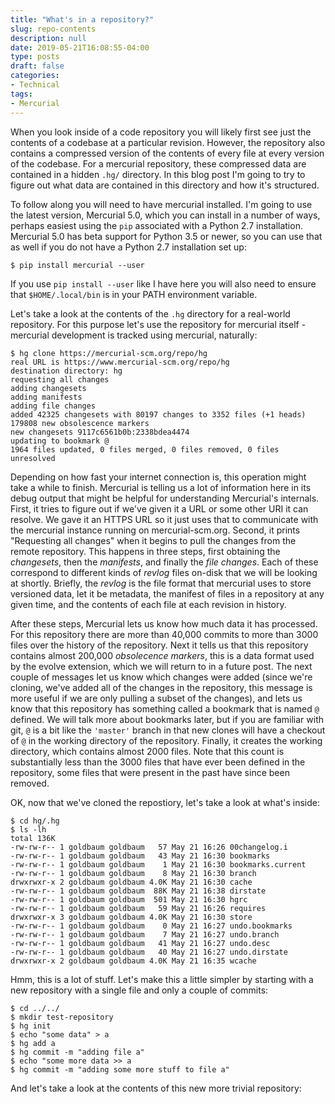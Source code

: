```yaml
---
title: "What's in a repository?"
slug: repo-contents
description: null
date: 2019-05-21T16:08:55-04:00
type: posts
draft: false
categories:
- Technical
tags:
- Mercurial
---
```


When you look inside of a code repository you will likely first see just the
contents of a codebase at a particular revision. However, the repository also
contains a compressed version of the contents of every file at every version of
the codebase. For a mercurial repository, these compressed data are contained in
a hidden `.hg/` directory. In this blog post I'm going to try to figure out what
data are contained in this directory and how it's structured.

To follow along you will need to have mercurial installed. I'm going to use the
latest version, Mercurial 5.0, which you can install in a number of ways,
perhaps easiest using the `pip` associated with a Python 2.7
installation. Mercurial 5.0 has beta support for Python 3.5 or newer, so you can
use that as well if you do not have a Python 2.7 installation set up:

```
$ pip install mercurial --user
```

If you use `pip install --user` like I have here you will also need to ensure
that `$HOME/.local/bin` is in your PATH environment variable.

Let's take a look at the contents of the `.hg` directory for a real-world
repository. For this purpose let's use the repository for mercurial itself -
mercurial development is tracked using mercurial, naturally:

```
$ hg clone https://mercurial-scm.org/repo/hg
real URL is https://www.mercurial-scm.org/repo/hg
destination directory: hg
requesting all changes
adding changesets
adding manifests
adding file changes
added 42325 changesets with 80197 changes to 3352 files (+1 heads)
179808 new obsolescence markers
new changesets 9117c6561b0b:2338bdea4474
updating to bookmark @
1964 files updated, 0 files merged, 0 files removed, 0 files unresolved
```

Depending on how fast your internet connection is, this operation might take a
while to finish. Mercurial is telling us a lot of information here in its debug
output that might be helpful for understanding Mercurial's internals. First, it
tries to figure out if we've given it a URL or some other URI it can resolve. We
gave it an HTTPS URL so it just uses that to communicate with the mercurial
instance running on mercurial-scm.org. Second, it prints "Requesting all
changes" when it begins to pull the changes from the remote repository. This
happens in three steps, first obtaining the *changesets*, then the *manifests*,
and finally the *file changes*. Each of these correspond to different kinds of
*revlog* files on-disk that we will be looking at shortly. Briefly, the *revlog*
is the file format that mercurial uses to store versioned data, let it be
metadata, the manifest of files in a repository at any given time, and the
contents of each file at each revision in history.

After these steps, Mercurial lets us know how much data it has processed. For
this repository there are more than 40,000 commits to more than 3000 files over
the history of the repository. Next it tells us that this repository contains
almost 200,000 *obsolecence markers*, this is a data format used by the evolve
extension, which we will return to in a future post. The next couple of messages
let us know which changes were added (since we're cloning, we've added all of
the changes in the repository, this message is more useful if we are only
pulling a subset of the changes), and lets us know that this repository has
something called a bookmark that is named `@` defined. We will talk more about
bookmarks later, but if you are familiar with git, `@` is a bit like the
`'master'` branch in that new clones will have a checkout of `@` in the working
directory of the repository. Finally, it creates the working directory, which
contains almost 2000 files. Note that this count is substantially less than the
3000 files that have ever been defined in the repository, some files that were
present in the past have since been removed.

OK, now that we've cloned the repostiory, let's take a look at what's inside:

```
$ cd hg/.hg
$ ls -lh
total 136K
-rw-rw-r-- 1 goldbaum goldbaum   57 May 21 16:26 00changelog.i
-rw-rw-r-- 1 goldbaum goldbaum   43 May 21 16:30 bookmarks
-rw-rw-r-- 1 goldbaum goldbaum    1 May 21 16:30 bookmarks.current
-rw-rw-r-- 1 goldbaum goldbaum    8 May 21 16:30 branch
drwxrwxr-x 2 goldbaum goldbaum 4.0K May 21 16:30 cache
-rw-rw-r-- 1 goldbaum goldbaum  88K May 21 16:38 dirstate
-rw-rw-r-- 1 goldbaum goldbaum  501 May 21 16:30 hgrc
-rw-rw-r-- 1 goldbaum goldbaum   59 May 21 16:26 requires
drwxrwxr-x 3 goldbaum goldbaum 4.0K May 21 16:30 store
-rw-rw-r-- 1 goldbaum goldbaum    0 May 21 16:27 undo.bookmarks
-rw-rw-r-- 1 goldbaum goldbaum    7 May 21 16:27 undo.branch
-rw-rw-r-- 1 goldbaum goldbaum   41 May 21 16:27 undo.desc
-rw-rw-r-- 1 goldbaum goldbaum   40 May 21 16:27 undo.dirstate
drwxrwxr-x 2 goldbaum goldbaum 4.0K May 21 16:35 wcache
```

Hmm, this is a lot of stuff. Let's make this a little simpler by starting with a
new repository with a single file and only a couple of commits:

```
$ cd ../../
$ mkdir test-repository
$ hg init
$ echo "some data" > a
$ hg add a
$ hg commit -m "adding file a"
$ echo "some more data >> a
$ hg commit -m "adding some more stuff to file a"
```

And let's take a look at the contents of this new more trivial repository:

```

```